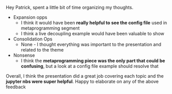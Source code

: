Hey Patrick, spent a little bit of time organizing my thoughts.  

- Expansion opps
	- I think it would have been **really helpful to see the config file** used in metaprogramming segment
	- I think a live decoupling example would have been valuable to show
- Consolidation Ops
	- None - I thought everything was important to the presentation and related to the theme
- Nonsense
	- I think the **metaprogramming piece was the only part that could be confusing**, but a look at a config file example should resolve that

Overall, I think the presentation did a great job covering each topic and the **jupyter nbs were super helpful**. Happy to elaborate on any of the above feedback
